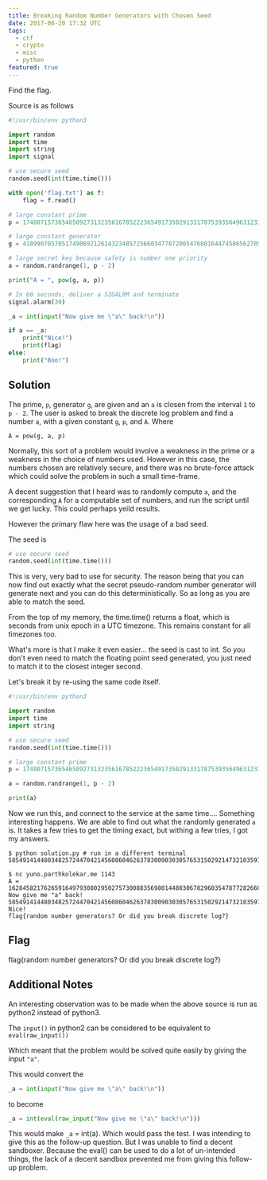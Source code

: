 ```yaml
---
title: Breaking Random Number Generators with Chosen Seed
date: 2017-06-20 17:32 UTC
tags: 
  - ctf
  - crypto
  - misc
  - python
featured: true
---
```


Find the flag.

Source is as follows

~~~ python
#!/usr/bin/env python3

import random
import time
import string
import signal

# use secure seed
random.seed(int(time.time()))

with open('flag.txt') as f:
	flag = f.read()

# large constant prime
p = 174807157365465092731323561678522236549173502913317875393564963123330281052524687450754910240009920154525635325209526987433833785499384204819179549544106498491589834195860008906875039418684191252537604123129659746721614402346449135195832955793815709136053198207712511838753919608894095907732099313139446299843

# large constant generator
g = 41899070570517490692126143234857256603477072005476801644745865627893958675820606802876173648371028044404957307185876963051595214534530501331532626624926034521316281025445575243636197258111995884364277423716373007329751928366973332463469104730271236078593527144954324116802080620822212777139186990364810367977

# large secret key because safety is number one priority
a = random.randrange(1, p - 2)

print("A = ", pow(g, a, p))

# In 60 seconds, deliver a SIGALRM and terminate                  
signal.alarm(30)

_a = int(input("Now give me \"a\" back!\n"))

if a == _a:
	print("Nice!")
	print(flag)
else:
	print("Boo!")
~~~

Solution
--------

The prime, `p`, generator `g`, are given and an `a` is closen from the interval
`1` to `p - 2`. The user is asked to break the discrete log problem and find a
number `a`, with a given constant `g`, `p`, and `A`. Where 

	A = pow(g, a, p)

Normally, this sort of a problem would involve a weakness in the prime or a 
weakness in the choice of numbers used. However in this case, the numbers chosen
are relatively secure, and there was no brute-force attack which could solve the
problem in such a small time-frame. 

A decent suggestion that I heard was to randomly compute `a`, and the corresponding
`A` for a computable set of numbers, and run the script until we get lucky. This
could perhaps yeild results. 

However the primary flaw here was the usage of a bad seed. 

The seed is 

~~~ python
# use secure seed
random.seed(int(time.time()))
~~~

This is very, very bad to use for security. The reason being that you can now
find out exactly what the secret pseudo-random number generator will generate next
and you can do this deterministically. So as long as you are able to match the seed.

From the top of my memory, the time.time() returns a float, which is seconds
from unix epoch in a UTC timezone. This remains constant for all timezones too.

What's more is that I make it even easier... the seed is cast to int. So you don't 
even need to match the floating point seed generated, you just need to match it to the
closest integer second. 

Let's break it by re-using the same code itself. 

~~~ python
#!/usr/bin/env python3

import random
import time
import string

# use secure seed
random.seed(int(time.time()))

# large constant prime
p = 174807157365465092731323561678522236549173502913317875393564963123330281052524687450754910240009920154525635325209526987433833785499384204819179549544106498491589834195860008906875039418684191252537604123129659746721614402346449135195832955793815709136053198207712511838753919608894095907732099313139446299843

a = random.randrange(1, p - 2)

print(a)
~~~

Now we run this, and connect to the service at the same time.... Something 
interesting happens. We are able to find out what the randomly generated `a` is.
It takes a few tries to get the timing exact, but withing a few tries, I got my
answers.

	$ python solution.py # run in a different terminal
	58549141448034825724470421456086046263783009030305765315029214732103597725629643584640519564993686952460147424224499824237208320256710402644454885977843807235722331321468491704215402565594336151254611301385405568079284208008877673066349902012892511931129094269278697396028322758428218881094326448915019094908

	$ nc yuno.parthkolekar.me 1143
	A =  162845821762659164979308029502757300883569801448030678296035478772826604789837097465089145966790720159023736096828352235603744416863113902483466847601771758735899269752092426466070440647296490845779612629770248165661953834419624646583136868830812897675991836545617055134899212084666355607002046548367853130352
	Now give me "a" back!
	58549141448034825724470421456086046263783009030305765315029214732103597725629643584640519564993686952460147424224499824237208320256710402644454885977843807235722331321468491704215402565594336151254611301385405568079284208008877673066349902012892511931129094269278697396028322758428218881094326448915019094908
	Nice!
	flag{random number generators? Or did you break discrete log?}

Flag
----
flag{random number generators? Or did you break discrete log?}

Additional Notes
----------------

An interesting observation was to be made when the above source is run as python2
instead of python3. 

The `input()` in python2 can be considered to be equivalent to `eval(raw_input())`

Which meant that the problem would be solved quite easily by giving the input `"a"`.

This would convert the 

~~~ python
_a = int(input("Now give me \"a\" back!\n"))
~~~

to become 

~~~ python
_a = int(eval(raw_input("Now give me \"a\" back!\n")))
~~~

This would make `_a` = int(a). Which would pass the test. I was intending
to give this as the follow-up question. But I was unable to find a decent
sandboxer. Because the eval() can be used to do a lot of un-intended things,
the lack of a decent sandbox prevented me from giving this follow-up problem.

